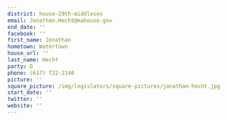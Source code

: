 ```yaml
---
district: house-29th-middlesex
email: Jonathan.Hecht@mahouse.gov
end_date: ''
facebook: ''
first_name: Jonathan
hometown: Watertown
house_url: ''
last_name: Hecht
party: D
phone: (617) 722-2140
picture: ''
square_picture: /img/legislators/square-pictures/jonathan-hecht.jpg
start_date: ''
twitter: ''
website: ''
---
```

